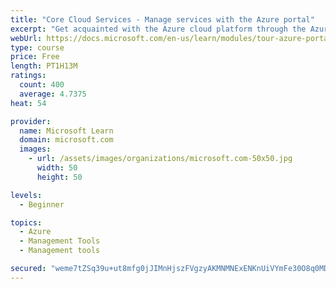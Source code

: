 ```yaml
---
title: "Core Cloud Services - Manage services with the Azure portal"
excerpt: "Get acquainted with the Azure cloud platform through the Azure portal, where you create and manage all of your Azure resources."
webUrl: https://docs.microsoft.com/en-us/learn/modules/tour-azure-portal/
type: course
price: Free
length: PT1H13M
ratings:
  count: 400
  average: 4.7375
heat: 54

provider:
  name: Microsoft Learn
  domain: microsoft.com
  images:
    - url: /assets/images/organizations/microsoft.com-50x50.jpg
      width: 50
      height: 50

levels:
  - Beginner

topics:
  - Azure
  - Management Tools
  - Management tools

secured: "weme7tZSq39u+ut8mfg0jJIMnHjszFVgzyAKMNMNExENKnUiVYmFe30O8q0MDT03fSPbeGTaUwjMfrcoyBNTu3iu6ud5Wv9VfCennyKuI7tybnmYzR0s4kquy4Gy5INF04rxgDA/9uz4sC0Cjute1in6SkBWrVZUAgknWW5SyfgjIu6uER1HxCbf9Y8fw0raOWZw/3h6o4c3VkNqBWdHxfSlYwjPq3TR+2A4a+tV1l2ovYUIJP2yXY2sPKCp9tu6FsyK8uvhDOy8LxCyiZO1H7vB6f7T2v/Ebbl2Q2hPrbwgpYM+5tlW48IqvVFQicKWEg+2T99rUWDhYj6qAsRBIFgDxbHvBUUAQi2nB1fXegh1pqHMflUfXtAP9qh3u9siV6FIPRzjKTfF7yNknblk6vE9uiAiktPf7FSBbdSql8I=;n1t1iHxWisA/LE5YjQ5kTA=="
---
```


